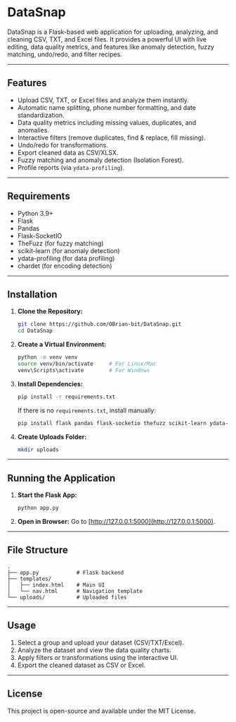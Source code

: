 
# DataSnap

DataSnap is a Flask-based web application for uploading, analyzing, and cleaning CSV, TXT, and Excel files. It provides a powerful UI with live editing, data quality metrics, and features like anomaly detection, fuzzy matching, undo/redo, and filter recipes.

---

## **Features**
- Upload CSV, TXT, or Excel files and analyze them instantly.
- Automatic name splitting, phone number formatting, and date standardization.
- Data quality metrics including missing values, duplicates, and anomalies.
- Interactive filters (remove duplicates, find & replace, fill missing).
- Undo/redo for transformations.
- Export cleaned data as CSV/XLSX.
- Fuzzy matching and anomaly detection (Isolation Forest).
- Profile reports (via `ydata-profiling`).

---

## **Requirements**
- Python 3.9+
- Flask
- Pandas
- Flask-SocketIO
- TheFuzz (for fuzzy matching)
- scikit-learn (for anomaly detection)
- ydata-profiling (for data profiling)
- chardet (for encoding detection)

---

## **Installation**

1. **Clone the Repository:**
   ```bash
   git clone https://github.com/OBrian-bit/DataSnap.git
   cd DataSnap


2. **Create a Virtual Environment:**

   ```bash
   python -m venv venv
   source venv/bin/activate     # For Linux/Mac
   venv\Scripts\activate        # For Windows
   ```

3. **Install Dependencies:**

   ```bash
   pip install -r requirements.txt
   ```

   If there is no `requirements.txt`, install manually:

   ```bash
   pip install flask pandas flask-socketio thefuzz scikit-learn ydata-profiling chardet
   ```

4. **Create Uploads Folder:**

   ```bash
   mkdir uploads
   ```

---

## **Running the Application**

1. **Start the Flask App:**

   ```bash
   python app.py
   ```

2. **Open in Browser:**
   Go to [http://127.0.0.1:5000](http://127.0.0.1:5000).

---

## **File Structure**

```
.
├── app.py            # Flask backend
├── templates/
│   ├── index.html    # Main UI
│   └── nav.html      # Navigation template
└── uploads/          # Uploaded files
```

---

## **Usage**

1. Select a group and upload your dataset (CSV/TXT/Excel).
2. Analyze the dataset and view the data quality charts.
3. Apply filters or transformations using the interactive UI.
4. Export the cleaned dataset as CSV or Excel.

---

## **License**

This project is open-source and available under the MIT License.




